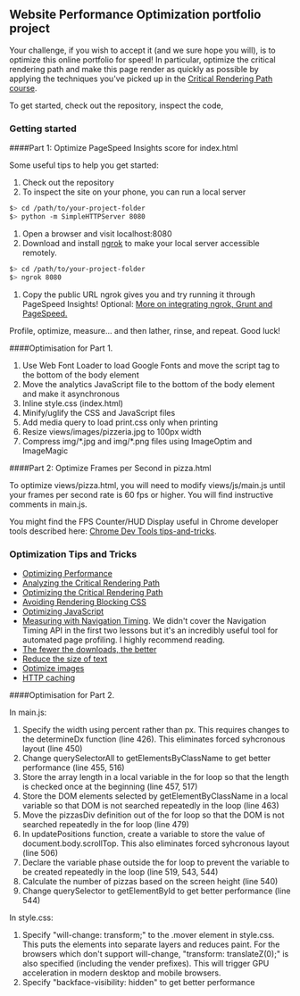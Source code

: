 ## Website Performance Optimization portfolio project

Your challenge, if you wish to accept it (and we sure hope you will), is to optimize this online portfolio for speed! In particular, optimize the critical rendering path and make this page render as quickly as possible by applying the techniques you've picked up in the [Critical Rendering Path course](https://www.udacity.com/course/ud884).

To get started, check out the repository, inspect the code,

### Getting started

####Part 1: Optimize PageSpeed Insights score for index.html

Some useful tips to help you get started:

1. Check out the repository
1. To inspect the site on your phone, you can run a local server

  ```bash
  $> cd /path/to/your-project-folder
  $> python -m SimpleHTTPServer 8080
  ```

1. Open a browser and visit localhost:8080
1. Download and install [ngrok](https://ngrok.com/) to make your local server accessible remotely.

  ``` bash
  $> cd /path/to/your-project-folder
  $> ngrok 8080
  ```

1. Copy the public URL ngrok gives you and try running it through PageSpeed Insights! Optional: [More on integrating ngrok, Grunt and PageSpeed.](http://www.jamescryer.com/2014/06/12/grunt-pagespeed-and-ngrok-locally-testing/)

Profile, optimize, measure... and then lather, rinse, and repeat. Good luck!

####Optimisation for Part 1.

1. Use Web Font Loader to load Google Fonts and move the script tag to the bottom of the body element
1. Move the analytics JavaScript file to the bottom of the body element and make it asynchronous
1. Inline style.css (index.html)
1. Minify/uglify the CSS and JavaScript files
1. Add media query to load print.css only when printing
1. Resize views/images/pizzeria.jpg to 100px width
1. Compress img/\*.jpg and img/\*.png files using ImageOptim and ImageMagic

####Part 2: Optimize Frames per Second in pizza.html

To optimize views/pizza.html, you will need to modify views/js/main.js until your frames per second rate is 60 fps or higher. You will find instructive comments in main.js.

You might find the FPS Counter/HUD Display useful in Chrome developer tools described here: [Chrome Dev Tools tips-and-tricks](https://developer.chrome.com/devtools/docs/tips-and-tricks).

### Optimization Tips and Tricks
* [Optimizing Performance](https://developers.google.com/web/fundamentals/performance/ "web performance")
* [Analyzing the Critical Rendering Path](https://developers.google.com/web/fundamentals/performance/critical-rendering-path/analyzing-crp.html "analyzing crp")
* [Optimizing the Critical Rendering Path](https://developers.google.com/web/fundamentals/performance/critical-rendering-path/optimizing-critical-rendering-path.html "optimize the crp!")
* [Avoiding Rendering Blocking CSS](https://developers.google.com/web/fundamentals/performance/critical-rendering-path/render-blocking-css.html "render blocking css")
* [Optimizing JavaScript](https://developers.google.com/web/fundamentals/performance/critical-rendering-path/adding-interactivity-with-javascript.html "javascript")
* [Measuring with Navigation Timing](https://developers.google.com/web/fundamentals/performance/critical-rendering-path/measure-crp.html "nav timing api"). We didn't cover the Navigation Timing API in the first two lessons but it's an incredibly useful tool for automated page profiling. I highly recommend reading.
* <a href="https://developers.google.com/web/fundamentals/performance/optimizing-content-efficiency/eliminate-downloads.html">The fewer the downloads, the better</a>
* <a href="https://developers.google.com/web/fundamentals/performance/optimizing-content-efficiency/optimize-encoding-and-transfer.html">Reduce the size of text</a>
* <a href="https://developers.google.com/web/fundamentals/performance/optimizing-content-efficiency/image-optimization.html">Optimize images</a>
* <a href="https://developers.google.com/web/fundamentals/performance/optimizing-content-efficiency/http-caching.html">HTTP caching</a>

####Optimisation for Part 2.

In main.js:

1. Specify the width using percent rather than px. This requires changes to the determineDx function (line 426). This eliminates forced syhcronous layout (line 450)
1. Change querySelectorAll to getElementsByClassName to get better performance (line 455, 516)
1. Store the array length in a local variable in the for loop so that the length is checked once at the beginning (line 457, 517)
1. Store the DOM elements selected by getElementByClassName in a local variable so that DOM is not searched repeatedly in the loop (line 463)
1. Move the pizzasDiv definition out of the for loop so that the DOM is not searched repeatedly in the for loop (line 479)
1. In updatePositions function, create a variable to store the value of document.body.scrollTop. This also eliminates forced syhcronous layout (line 506)
1. Declare the variable phase outside the for loop to prevent the variable to be created repeatedly in the loop (line 519, 543, 544)
1. Calculate the number of pizzas based on the screen height (line 540)
1. Change querySelector to getElementById to get better performance (line 544)

In style.css:

1. Specify "will-change: transform;" to the .mover element in style.css. This puts the elements into separate layers and reduces paint. For the browsers which don't support will-change, "transform: translateZ(0);" is also specified (including the vender prefixes). This will trigger GPU acceleration in modern desktop and mobile browsers.
1. Specify "backface-visibility: hidden" to get better performance
